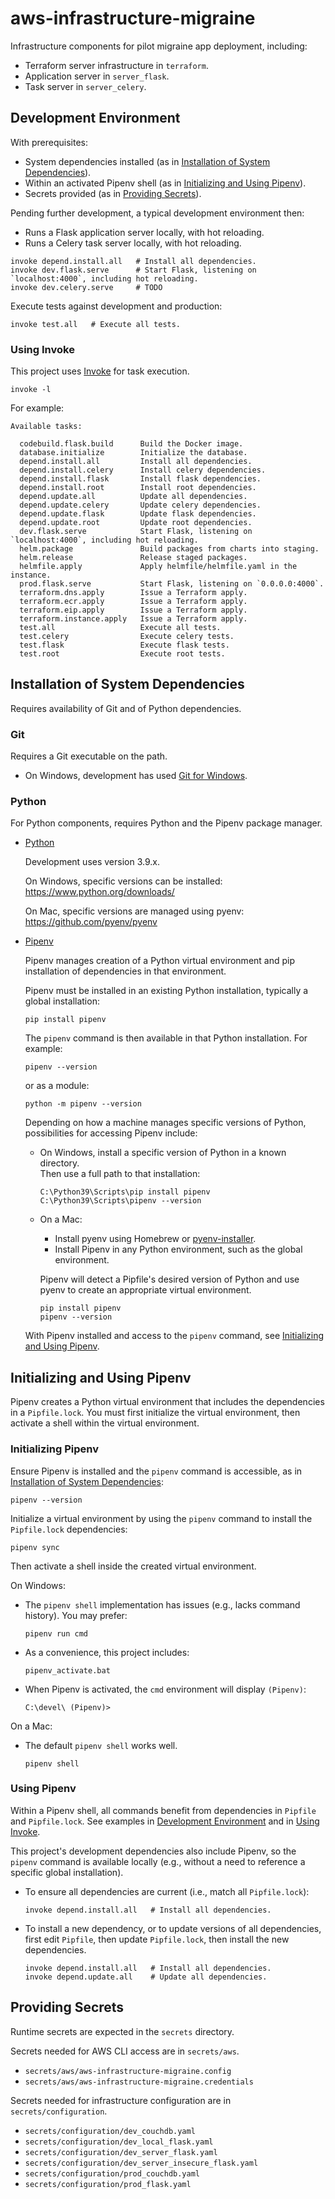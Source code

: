 # aws-infrastructure-migraine

Infrastructure components for pilot migraine app deployment, including:

- Terraform server infrastructure in `terraform`.
- Application server in `server_flask`.
- Task server in `server_celery`.

## Development Environment

With prerequisites:

- System dependencies installed (as in [Installation of System Dependencies](#installation-of-system-dependencies)).
- Within an activated Pipenv shell (as in [Initializing and Using Pipenv](#initializing-and-using-pipenv)).
- Secrets provided (as in [Providing Secrets](#providing-secrets)).

Pending further development, a typical development environment then:

- Runs a Flask application server locally, with hot reloading.  
- Runs a Celery task server locally, with hot reloading.  

```
invoke depend.install.all   # Install all dependencies.
invoke dev.flask.serve      # Start Flask, listening on `localhost:4000`, including hot reloading.
invoke dev.celery.serve     # TODO
```

Execute tests against development and production:

```
invoke test.all   # Execute all tests.
```

### Using Invoke

  This project uses [Invoke](https://www.pyinvoke.org/) for task execution.
  
  ```
  invoke -l
  ```
  
  For example:
  
  ```
  Available tasks:
  
    codebuild.flask.build      Build the Docker image.
    database.initialize        Initialize the database.
    depend.install.all         Install all dependencies.
    depend.install.celery      Install celery dependencies.
    depend.install.flask       Install flask dependencies.
    depend.install.root        Install root dependencies.
    depend.update.all          Update all dependencies.
    depend.update.celery       Update celery dependencies.
    depend.update.flask        Update flask dependencies.
    depend.update.root         Update root dependencies.
    dev.flask.serve            Start Flask, listening on `localhost:4000`, including hot reloading.
    helm.package               Build packages from charts into staging.
    helm.release               Release staged packages.
    helmfile.apply             Apply helmfile/helmfile.yaml in the instance.
    prod.flask.serve           Start Flask, listening on `0.0.0.0:4000`.
    terraform.dns.apply        Issue a Terraform apply.
    terraform.ecr.apply        Issue a Terraform apply.
    terraform.eip.apply        Issue a Terraform apply.
    terraform.instance.apply   Issue a Terraform apply.
    test.all                   Execute all tests.
    test.celery                Execute celery tests.
    test.flask                 Execute flask tests.
    test.root                  Execute root tests.
  ```

## Installation of System Dependencies

Requires availability of Git and of Python dependencies.

### Git

Requires a Git executable on the path.

- On Windows, development has used [Git for Windows](https://git-scm.com/download/win).

### Python

For Python components, requires Python and the Pipenv package manager.

- [Python](https://www.python.org/)

  Development uses version 3.9.x.

  On Windows, specific versions can be installed: <https://www.python.org/downloads/>
  
  On Mac, specific versions are managed using pyenv: <https://github.com/pyenv/pyenv>
  
- [Pipenv](https://pipenv.pypa.io/en/latest/)

  Pipenv manages creation of a Python virtual environment and pip installation of dependencies in that environment.
    
  Pipenv must be installed in an existing Python installation, typically a global installation:  
    
  ```
  pip install pipenv
  ```
    
  The `pipenv` command is then available in that Python installation. For example:
    
  ```
  pipenv --version
  ```

  or as a module:

  ```
  python -m pipenv --version
  ```
  
  Depending on how a machine manages specific versions of Python, possibilities for accessing Pipenv include:
    
  - On Windows, install a specific version of Python in a known directory.  
    Then use a full path to that installation:
    
    ```
    C:\Python39\Scripts\pip install pipenv
    C:\Python39\Scripts\pipenv --version
    ```  
    
  - On a Mac:
    - Install pyenv using Homebrew or [pyenv-installer](https://github.com/pyenv/pyenv-installer).
    - Install Pipenv in any Python environment, such as the global environment.
    
    Pipenv will detect a Pipfile's desired version of Python and use pyenv to create an appropriate virtual environment.
  
    ```
    pip install pipenv
    pipenv --version
    ```
    
  With Pipenv installed and access to the `pipenv` command, see [Initializing and Using Pipenv](#initializing-and-using-pipenv).

## Initializing and Using Pipenv

Pipenv creates a Python virtual environment that includes the dependencies in a `Pipfile.lock`.
You must first initialize the virtual environment, then activate a shell within the virtual environment.

### Initializing Pipenv

Ensure Pipenv is installed and the `pipenv` command is accessible, as in [Installation of System Dependencies](#installation-of-system-dependencies):

```
pipenv --version
```

Initialize a virtual environment by using the `pipenv` command to install the `Pipfile.lock` dependencies:

```
pipenv sync
```

Then activate a shell inside the created virtual environment.

On Windows:

- The `pipenv shell` implementation has issues (e.g., lacks command history). You may prefer:

  ```
  pipenv run cmd
  ```

- As a convenience, this project includes:

  ```
  pipenv_activate.bat
  ```

- When Pipenv is activated, the `cmd` environment will display `(Pipenv)`:

  ```
  C:\devel\ (Pipenv)>
  ```

On a Mac:

- The default `pipenv shell` works well.

  ```
  pipenv shell
  ```

### Using Pipenv

Within a Pipenv shell, all commands benefit from dependencies in `Pipfile` and `Pipfile.lock`.
See examples in [Development Environment](#development-environment) and in [Using Invoke](#using-invoke).

This project's development dependencies also include Pipenv, 
so the `pipenv` command is available locally (e.g., without a need to reference a specific global installation). 

- To ensure all dependencies are current (i.e., match all `Pipfile.lock`):

  ```
  invoke depend.install.all   # Install all dependencies.
  ```

- To install a new dependency, or to update versions of all dependencies, 
  first edit `Pipfile`, then update `Pipfile.lock`, then install the new dependencies.

  ```
  invoke depend.install.all   # Install all dependencies.
  invoke depend.update.all    # Update all dependencies.
  ```

## Providing Secrets

Runtime secrets are expected in the `secrets` directory.

Secrets needed for AWS CLI access are in `secrets/aws`.

- `secrets/aws/aws-infrastructure-migraine.config`
- `secrets/aws/aws-infrastructure-migraine.credentials`

Secrets needed for infrastructure configuration are in `secrets/configuration`.

- `secrets/configuration/dev_couchdb.yaml`
- `secrets/configuration/dev_local_flask.yaml`
- `secrets/configuration/dev_server_flask.yaml`
- `secrets/configuration/dev_server_insecure_flask.yaml`
- `secrets/configuration/prod_couchdb.yaml`
- `secrets/configuration/prod_flask.yaml`
